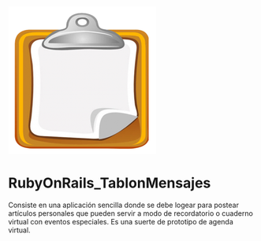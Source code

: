![Image of Yaktocat](https://github.com/cluco91/RubyOnRails_TablonMensajes/blob/master/messageboard.png)

# RubyOnRails_TablonMensajes

Consiste en una aplicación sencilla donde se debe logear para postear artículos personales que pueden servir a modo de recordatorio o cuaderno virtual con eventos especiales. Es una suerte de prototipo de agenda virtual.
